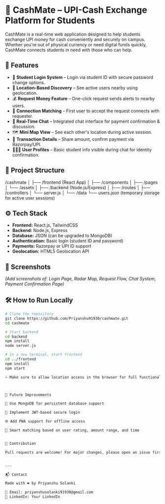 
# 💸 CashMate – UPI-Cash Exchange Platform for Students

CashMate is a real-time web application designed to help students exchange UPI money for cash conveniently and securely on campus. Whether you're out of physical currency or need digital funds quickly, CashMate connects students in need with those who can help.

## 🚀 Features

- 🔐 **Student Login System** – Login via student ID with secure password change options.
- 📍 **Location-Based Discovery** – See active users nearby using geolocation.
- 💰 **Request Money Feature** – One-click request sends alerts to nearby users.
- 🔗 **Connection Matching** – First user to accept the request connects with requester.
- 💬 **Real-Time Chat** – Integrated chat interface for payment confirmation & discussion.
- 🗺️ **Mini Map View** – See each other's location during active session.
- 🧾 **Transaction Details** – Share amount, confirm payment via Razorpay/UPI.
- 🧑‍🤝‍🧑 **User Profiles** – Basic student info visible during chat for identity confirmation.

## 🧱 Project Structure

/cashmate │ ├── /frontend (React App) │   ├── /components │   ├── /pages │   └── /assets │ ├── /backend (Node.js/Express) │   ├── /routes │   ├── /controllers │   └── server.js │ └── /data └── users.json (temporary storage for active user sessions)

## ⚙️ Tech Stack

- **Frontend:** React.js, TailwindCSS
- **Backend:** Node.js, Express
- **Database:** JSON (can be upgraded to MongoDB)
- **Authentication:** Basic login (student ID and password)
- **Payments:** Razorpay or UPI ID support
- **Geolocation:** HTML5 Geolocation API

## 📸 Screenshots

*(Add screenshots of: Login Page, Radar Map, Request Flow, Chat System, Payment Confirmation Page)*

## 🛠️ How to Run Locally

```bash
# Clone the repository
git clone https://github.com/Priyanshu91930/cashmate.git
cd cashmate

# Start backend
cd backend
npm install
node server.js

# In a new terminal, start frontend
cd ../frontend
npm install
npm start

> Make sure to allow location access in the browser for full functionality.



🧪 Future Improvements

🔄 Use MongoDB for persistent database support

🔐 Implement JWT-based secure login

🌐 Add PWA support for offline access

🧭 Smart matching based on user rating, amount range, and time


🤝 Contribution

Pull requests are welcome! For major changes, please open an issue first to discuss what you would like to change.


---

📬 Contact

Made with ❤️ by Priyanshu Solanki

📧 Email: priyanshusolanki91930@gmail.com
🔗 LinkedIn: Your LinkedIn

